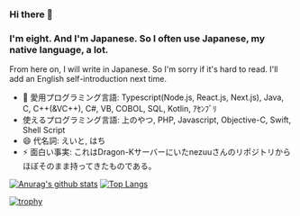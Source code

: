 ### Hi there 👋
### I'm eight. And I'm Japanese. So I often use Japanese, my native language, a lot.
From here on, I will write in Japanese.
So I'm sorry if it's hard to read.
I'll add an English self-introduction next time.

- 🔭 愛用プログラミング言語: Typescript(Node.js, React.js, Next.js), Java, C, C++(&VC++), C#, VB, COBOL, SQL, Kotlin, ｱｾﾝﾌﾞﾘ
- 使えるプログラミング言語: 上のやつ, PHP, Javascript, Objective-C, Swift, Shell Script
- 😄 代名詞: えいと, はち
- ⚡ 面白い事実: これはDragon-Kサーバーにいたnezuuさんのリポジトリからほぼそのまま持ってきたものである。

[![Anurag's github stats](https://github-readme-stats.vercel.app/api?username=eighty88&count_private=true&show_icons=true)](https://github.com/anuraghazra/github-readme-stats)
[![Top Langs](https://github-readme-stats.vercel.app/api/top-langs/?username=eighty88)](https://github.com/anuraghazra/github-readme-stats)

[![trophy](https://github-profile-trophy.vercel.app/?username=eighty88)](https://github.com/ryo-ma/github-profile-trophy)
